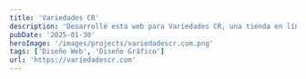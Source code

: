 ```yaml
---
title: 'Variedades CR'
description: 'Desarrollé esta web para Variedades CR, una tienda en línea versátil y dinámica. Con un diseño moderno y funcional, ofrece una experiencia de compra sencilla, destacando una amplia gama de productos originales con envíos a todo Costa Rica.'
pubDate: '2025-01-30'
heroImage: '/images/projects/variedadescr.com.png'
tags: ['Diseño Web', 'Diseño Gráfico']
url: 'https://variedadescr.com'
---
```

